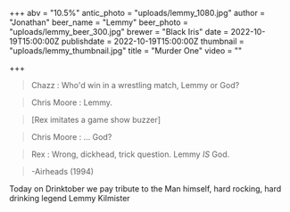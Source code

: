 +++
abv = "10.5%"
antic_photo = "uploads/lemmy_1080.jpg"
author = "Jonathan"
beer_name = "Lemmy"
beer_photo = "uploads/lemmy_beer_300.jpg"
brewer = "Black Iris"
date = 2022-10-19T15:00:00Z
publishdate = 2022-10-19T15:00:00Z
thumbnail = "uploads/lemmy_thumbnail.jpg"
title = "Murder One"
video = ""

+++
>Chazz : Who'd win in a wrestling match, Lemmy or God?

>Chris Moore : Lemmy.

>\[Rex imitates a game show buzzer\] 

>Chris Moore : ... God?

>Rex : Wrong, dickhead, trick question. Lemmy *IS* God.

>-Airheads (1994)

Today on Drinktober we pay tribute to the Man himself, hard rocking, hard drinking legend Lemmy Kilmister